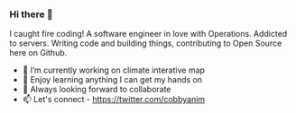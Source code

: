 ### Hi there 👋
I caught fire coding! A software engineer in love with Operations. Addicted to servers.
Writing code and building things, contributing to Open Source here on Github.


- 🔭 I’m currently working on climate interative map
- 🌱 Enjoy learning anything I can get my hands on
- 👯 Always looking forward to collaborate
- 📫 Let's connect - https://twitter.com/cobbyanim

